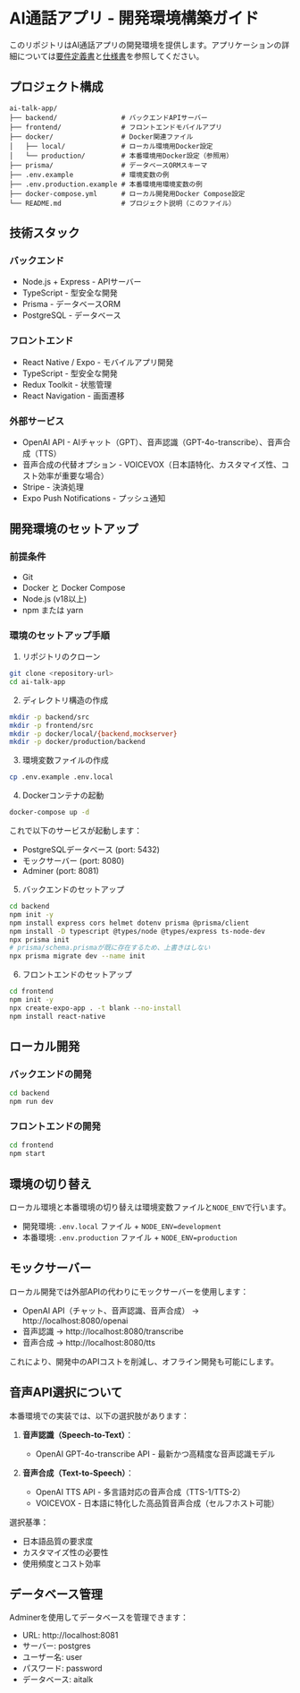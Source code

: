 # AI通話アプリ - 開発環境構築ガイド

このリポジトリはAI通話アプリの開発環境を提供します。アプリケーションの詳細については[要件定義書](REQUIREMENTS.md)と[仕様書](SPECIFICATION.md)を参照してください。

## プロジェクト構成

```
ai-talk-app/
├── backend/                # バックエンドAPIサーバー
├── frontend/               # フロントエンドモバイルアプリ
├── docker/                 # Docker関連ファイル
│   ├── local/              # ローカル環境用Docker設定
│   └── production/         # 本番環境用Docker設定（参照用）
├── prisma/                 # データベースORMスキーマ
├── .env.example            # 環境変数の例
├── .env.production.example # 本番環境用環境変数の例
├── docker-compose.yml      # ローカル開発用Docker Compose設定
└── README.md               # プロジェクト説明（このファイル）
```

## 技術スタック

### バックエンド
- Node.js + Express - APIサーバー
- TypeScript - 型安全な開発
- Prisma - データベースORM
- PostgreSQL - データベース

### フロントエンド
- React Native / Expo - モバイルアプリ開発
- TypeScript - 型安全な開発
- Redux Toolkit - 状態管理
- React Navigation - 画面遷移

### 外部サービス
- OpenAI API - AIチャット（GPT）、音声認識（GPT-4o-transcribe）、音声合成（TTS）
- 音声合成の代替オプション - VOICEVOX（日本語特化、カスタマイズ性、コスト効率が重要な場合）
- Stripe - 決済処理
- Expo Push Notifications - プッシュ通知

## 開発環境のセットアップ

### 前提条件
- Git
- Docker と Docker Compose
- Node.js (v18以上)
- npm または yarn

### 環境のセットアップ手順

1. リポジトリのクローン
```bash
git clone <repository-url>
cd ai-talk-app
```

2. ディレクトリ構造の作成
```bash
mkdir -p backend/src
mkdir -p frontend/src
mkdir -p docker/local/{backend,mockserver}
mkdir -p docker/production/backend
```

3. 環境変数ファイルの作成
```bash
cp .env.example .env.local
```

4. Dockerコンテナの起動
```bash
docker-compose up -d
```

これで以下のサービスが起動します：
- PostgreSQLデータベース (port: 5432)
- モックサーバー (port: 8080)
- Adminer (port: 8081)

5. バックエンドのセットアップ
```bash
cd backend
npm init -y
npm install express cors helmet dotenv prisma @prisma/client
npm install -D typescript @types/node @types/express ts-node-dev
npx prisma init
# prisma/schema.prismaが既に存在するため、上書きはしない
npx prisma migrate dev --name init
```

6. フロントエンドのセットアップ
```bash
cd frontend
npm init -y
npx create-expo-app . -t blank --no-install
npm install react-native
```

## ローカル開発

### バックエンドの開発
```bash
cd backend
npm run dev
```

### フロントエンドの開発
```bash
cd frontend
npm start
```

## 環境の切り替え

ローカル環境と本番環境の切り替えは環境変数ファイルと`NODE_ENV`で行います。

- 開発環境: `.env.local` ファイル + `NODE_ENV=development`
- 本番環境: `.env.production` ファイル + `NODE_ENV=production`

## モックサーバー

ローカル開発では外部APIの代わりにモックサーバーを使用します：

- OpenAI API（チャット、音声認識、音声合成） → http://localhost:8080/openai
- 音声認識 → http://localhost:8080/transcribe
- 音声合成 → http://localhost:8080/tts

これにより、開発中のAPIコストを削減し、オフライン開発も可能にします。

## 音声API選択について

本番環境での実装では、以下の選択肢があります：

1. **音声認識（Speech-to-Text）**：
   - OpenAI GPT-4o-transcribe API - 最新かつ高精度な音声認識モデル

2. **音声合成（Text-to-Speech）**：
   - OpenAI TTS API - 多言語対応の音声合成（TTS-1/TTS-2）
   - VOICEVOX - 日本語に特化した高品質音声合成（セルフホスト可能）

選択基準：
- 日本語品質の要求度
- カスタマイズ性の必要性
- 使用頻度とコスト効率

## データベース管理

Adminerを使用してデータベースを管理できます：
- URL: http://localhost:8081
- サーバー: postgres
- ユーザー名: user
- パスワード: password
- データベース: aitalk

